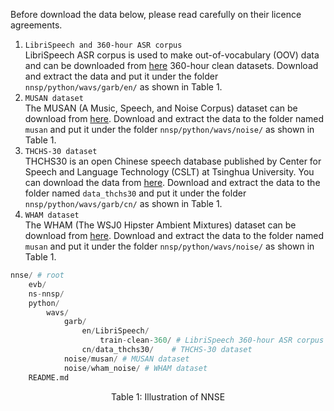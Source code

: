Before download the data below, please read carefully on their licence agreements.
1. `LibriSpeech and 360-hour ASR corpus` \
LibriSpeech ASR corpus is used to make out-of-vocabulary (OOV) data and can be downloaded from  [here](https://www.openslr.org/resources/12/train-clean-360.tar.gz)  360-hour clean datasets.
Download and extract the data and put it under the folder `nnsp/python/wavs/garb/en/` as shown in Table 1.
1. `MUSAN dataset` \
The MUSAN (A Music, Speech, and Noise Corpus) dataset can be download from [here](
http://www.openslr.org/17/). 
Download and extract the data to the folder named `musan` and put it under the folder `nnsp/python/wavs/noise/` as shown in Table 1.
1. `THCHS-30 dataset` \
THCHS30 is an open Chinese speech database published by Center for Speech and Language Technology (CSLT) at Tsinghua University. You can download the data from [here](
https://www.openslr.org/resources/18/data_thchs30.tgz).
Download and extract the data to the folder named `data_thchs30` and put it under the folder `nnsp/python/wavs/garb/cn/` as shown in Table 1.
1. `WHAM dataset` \
The WHAM (The WSJ0 Hipster Ambient Mixtures) dataset can be download from [here](
https://wham.whisper.ai/). 
Download and extract the data to the folder named `musan` and put it under the folder `nnsp/python/wavs/noise/` as shown in Table 1.

```py
nnse/ # root 
    evb/ 
    ns-nnsp/  
    python/   
        wavs/
            garb/
                en/LibriSpeech/
                    train-clean-360/ # LibriSpeech 360-hour ASR corpus
                cn/data_thchs30/    # THCHS-30 dataset
            noise/musan/ # MUSAN dataset
            noise/wham_noise/ # WHAM dataset
    README.md 
```
<p align="center">
  Table 1: Illustration of NNSE
</p>
